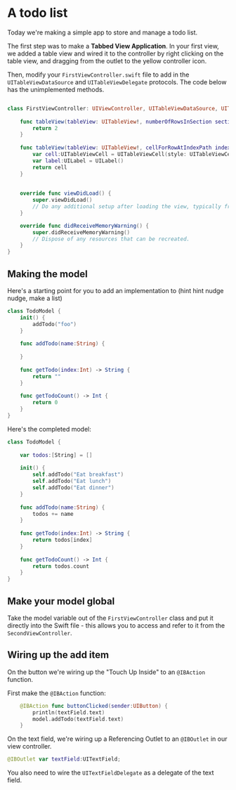 # A todo list

Today we're making a simple app to store and manage a todo list.

The first step was to make a **Tabbed View Application**. In your first view, we added a table view and wired it to the controller by right clicking on the table view, and dragging from the outlet to the yellow controller icon.

Then, modify your `FirstViewController.swift` file to add in the `UITableViewDataSource` and `UITableViewDelegate` protocols. The code below has the unimplemented methods.
```swift

class FirstViewController: UIViewController, UITableViewDataSource, UITableViewDelegate {
    
    func tableView(tableView: UITableView!, numberOfRowsInSection section: Int) -> Int {
        return 2
    }
    
    func tableView(tableView: UITableView!, cellForRowAtIndexPath indexPath: NSIndexPath!) -> UITableViewCell! {
        var cell:UITableViewCell = UITableViewCell(style: UITableViewCellStyle.Default, reuseIdentifier: "")
        var label:UILabel = UILabel()
        return cell
    }
    
    
    override func viewDidLoad() {
        super.viewDidLoad()
        // Do any additional setup after loading the view, typically from a nib.
    }

    override func didReceiveMemoryWarning() {
        super.didReceiveMemoryWarning()
        // Dispose of any resources that can be recreated.
    }
}
```

## Making the model

Here's a starting point for you to add an implementation to (hint hint nudge nudge, make a list)
```swift
class TodoModel {
    init() {
        addTodo("foo")
    }
    
    func addTodo(name:String) {
        
    }
    
    func getTodo(index:Int) -> String {
        return ""
    }
    
    func getTodoCount() -> Int {
        return 0
    }
}
```

Here's the completed model:
```swift
class TodoModel {
    
    var todos:[String] = []
    
    init() {
        self.addTodo("Eat breakfast")
        self.addTodo("Eat lunch")
        self.addTodo("Eat dinner")
    }
    
    func addTodo(name:String) {
        todos += name
    }
    
    func getTodo(index:Int) -> String {
        return todos[index]
    }
    
    func getTodoCount() -> Int {
        return todos.count
    }
}
```

## Make your model global

Take the model variable out of the `FirstViewController` class and put it directly into the Swift file - this allows you to access and refer to it from the `SecondViewController`.

## Wiring up the add item

On the button we're wiring up the "Touch Up Inside" to an `@IBAction` function.

First make the `@IBAction` function:
```swift
    @IBAction func buttonClicked(sender:UIButton) {
        println(textField.text)
        model.addTodo(textField.text)
    }
```

On the text field, we're wiring up a Referencing Outlet to an `@IBOutlet` in our view controller.
```swift
@IBOutlet var textField:UITextField;
```

You also need to wire the `UITextFieldDelegate` as a delegate of the text field.

